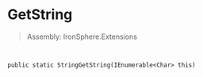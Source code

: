 ﻿

# GetString

> Assembly: IronSphere.Extensions



```


public static StringGetString(IEnumerable<Char> this)
```